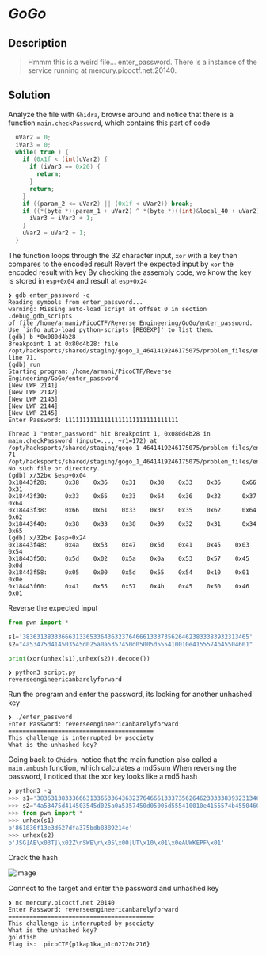 # **_GoGo_**
## Description
> Hmmm this is a weird file... enter_password. There is a instance of the service running at mercury.picoctf.net:20140.

## Solution
Analyze the file with `Ghidra`, browse around and notice that there is a function `main.checkPassword`, which contains this part of code
```c
  uVar2 = 0;
  iVar3 = 0;
  while( true ) {
    if (0x1f < (int)uVar2) {
      if (iVar3 == 0x20) {
        return;
      }
      return;
    }
    if ((param_2 <= uVar2) || (0x1f < uVar2)) break;
    if ((*(byte *)(param_1 + uVar2) ^ *(byte *)((int)&local_40 + uVar2)) == local_20[uVar2]) {
      iVar3 = iVar3 + 1;
    }
    uVar2 = uVar2 + 1;
  }
```
The function loops through the 32 character input, `xor` with a key then compares to the encoded result 
Revert the expected input by `xor` the encoded result with key
By checking the assembly code, we know the key is stored in `esp+0x04` and result at `esp+0x24`
```console
❯ gdb enter_password -q
Reading symbols from enter_password...
warning: Missing auto-load script at offset 0 in section .debug_gdb_scripts
of file /home/armani/PicoCTF/Reverse Engineering/GoGo/enter_password.
Use `info auto-load python-scripts [REGEXP]' to list them.
(gdb) b *0x080d4b28
Breakpoint 1 at 0x80d4b28: file /opt/hacksports/shared/staging/gogo_1_4641419246175075/problem_files/enter_password.go, line 71.
(gdb) run
Starting program: /home/armani/PicoCTF/Reverse Engineering/GoGo/enter_password
[New LWP 2141]
[New LWP 2142]
[New LWP 2143]
[New LWP 2144]
[New LWP 2145]
Enter Password: 11111111111111111111111111111111

Thread 1 "enter_password" hit Breakpoint 1, 0x080d4b28 in main.checkPassword (input=..., ~r1=172) at /opt/hacksports/shared/staging/gogo_1_4641419246175075/problem_files/enter_password.go:71
71      /opt/hacksports/shared/staging/gogo_1_4641419246175075/problem_files/enter_password.go: No such file or directory.
(gdb) x/32bx $esp+0x04
0x18443f28:     0x38    0x36    0x31    0x38    0x33    0x36      0x66    0x31
0x18443f30:     0x33    0x65    0x33    0x64    0x36    0x32      0x37    0x64
0x18443f38:     0x66    0x61    0x33    0x37    0x35    0x62      0x64    0x62
0x18443f40:     0x38    0x33    0x38    0x39    0x32    0x31      0x34    0x65
(gdb) x/32bx $esp+0x24
0x18443f48:     0x4a    0x53    0x47    0x5d    0x41    0x45    0x03    0x54
0x18443f50:     0x5d    0x02    0x5a    0x0a    0x53    0x57    0x45    0x0d
0x18443f58:     0x05    0x00    0x5d    0x55    0x54    0x10    0x01    0x0e
0x18443f60:     0x41    0x55    0x57    0x4b    0x45    0x50    0x46    0x01
```
Reverse the expected input
```py
from pwn import *

s1='3836313833366631336533643632376466613337356264623833383932313465'
s2="4a53475d414503545d025a0a5357450d05005d555410010e4155574b45504601"

print(xor(unhex(s1),unhex(s2)).decode())
```
```console
❯ python3 script.py
reverseengineericanbarelyforward
```
Run the program and enter the password, its looking for another unhashed key
```console
❯ ./enter_password
Enter Password: reverseengineericanbarelyforward
=========================================
This challenge is interrupted by psociety
What is the unhashed key?
```
Going back to `Ghidra`, notice that the main function also called a `main.ambush` function, which calculates a md5sum
When reversing the password, I noticed that the xor key looks like a md5 hash
```py
❯ python3 -q
>>> s1='3836313833366631336533643632376466613337356264623833383932313465'
>>> s2="4a53475d414503545d025a0a5357450d05005d555410010e4155574b45504601"
>>> from pwn import *
>>> unhex(s1)
b'861836f13e3d627dfa375bdb8389214e'
>>> unhex(s2)
b'JSG]AE\x03T]\x02Z\nSWE\r\x05\x00]UT\x10\x01\x0eAUWKEPF\x01'
```
Crack the hash

![image](https://user-images.githubusercontent.com/70738420/185762579-71a855d9-be73-48c8-93c6-fb3b3fe52f3f.png)

Connect to the target and enter the password and unhashed key
```console
❯ nc mercury.picoctf.net 20140
Enter Password: reverseengineericanbarelyforward
=========================================
This challenge is interrupted by psociety
What is the unhashed key?
goldfish
Flag is:  picoCTF{p1kap1ka_p1c02720c216}
```
